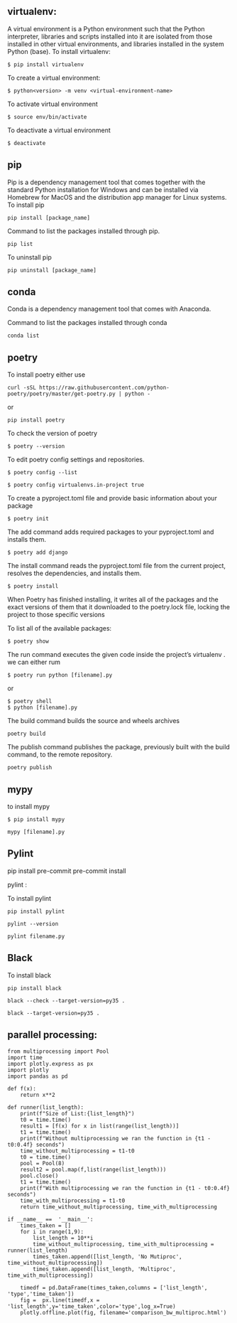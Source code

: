 
## virtualenv:
A virtual environment is a Python environment such that the Python interpreter, libraries and scripts installed into it are isolated from those installed in other virtual environments, and  libraries installed in the system Python (base).
To install virtualenv:
```
$ pip install virtualenv
```
To create a virtual environment:
```
$ python<version> -m venv <virtual-environment-name>
```
To activate virtual environment
```
$ source env/bin/activate
```
To deactivate a virtual environment
```
$ deactivate
```

## pip
Pip is a dependency management tool that comes together with the standard Python installation for Windows and can be installed via Homebrew for MacOS and the distribution app manager for Linux systems.
To install pip
```
pip install [package_name]
```

Command to list the packages installed through pip.
```
pip list
```
To uninstall pip
```
pip uninstall [package_name]
```
## conda
Conda is a dependency management tool that comes with Anaconda.

Command to list the packages installed through conda
```
conda list
```
## poetry



To install poetry either use 
```
curl -sSL https://raw.githubusercontent.com/python-poetry/poetry/master/get-poetry.py | python -
```
or 

```
pip install poetry
```
To check the version of poetry 
```
$ poetry --version
```
To edit poetry config settings and repositories.
```
$ poetry config --list
```
```
$ poetry config virtualenvs.in-project true
```

To create a pyproject.toml file and provide basic information about your package
```
$ poetry init
```
The add command adds required packages to your pyproject.toml and installs them.
```
$ poetry add django
```
The install command reads the pyproject.toml file from the current project, resolves the dependencies, and installs them.
```
$ poetry install
```
When Poetry has finished installing, it writes all of the packages and the exact versions of them that it downloaded to the poetry.lock file, locking the project to those specific versions

To list all of the available packages:
```
$ poetry show
```
The run command executes the given code inside the project’s virtualenv .
we can either rum 
```
$ poetry run python [filename].py
```
or
```
$ poetry shell
$ python [filename].py
```
The build command builds the source and wheels archives
```
poetry build
```
The publish command publishes the package, previously built with the build command, to the remote repository.
```
poetry publish
```

## mypy

to install mypy
```
$ pip install mypy
```

```
mypy [filename].py
```

## Pylint

pip install pre-commit
pre-commit install

pylint :

To install pylint
```
pip install pylint
```

```
pylint --version
```

```
pylint filename.py
```


## Black

To install black
```
pip install black
```

```
black --check --target-version=py35 .
```

```
black --target-version=py35 .
```

## parallel processing:

```
from multiprocessing import Pool
import time
import plotly.express as px
import plotly
import pandas as pd

def f(x):
    return x**2

def runner(list_length):
    print(f"Size of List:{list_length}")
    t0 = time.time()
    result1 = [f(x) for x in list(range(list_length))]
    t1 = time.time()
    print(f"Without multiprocessing we ran the function in {t1 - t0:0.4f} seconds")
    time_without_multiprocessing = t1-t0
    t0 = time.time()
    pool = Pool(8)
    result2 = pool.map(f,list(range(list_length)))
    pool.close()
    t1 = time.time()
    print(f"With multiprocessing we ran the function in {t1 - t0:0.4f} seconds")
    time_with_multiprocessing = t1-t0
    return time_without_multiprocessing, time_with_multiprocessing

if __name__ ==  '__main__':
    times_taken = []
    for i in range(1,9):
        list_length = 10**i
        time_without_multiprocessing, time_with_multiprocessing = runner(list_length)
        times_taken.append([list_length, 'No Mutiproc', time_without_multiprocessing])
        times_taken.append([list_length, 'Multiproc', time_with_multiprocessing])

    timedf = pd.DataFrame(times_taken,columns = ['list_length', 'type','time_taken'])
    fig =  px.line(timedf,x = 'list_length',y='time_taken',color='type',log_x=True)
    plotly.offline.plot(fig, filename='comparison_bw_multiproc.html')
    
```
